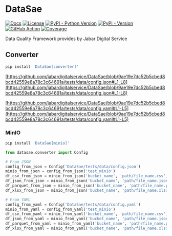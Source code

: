 <!--
Copyright (c) Free Software Foundation, Inc. All rights reserved.
Licensed under the AGPL-3.0-only License. See LICENSE in the project root for license information.
-->

# DataSae

[![Docs](https://img.shields.io/badge/Docs-blue)](https://jabardigitalservice.github.io/DataSae/)
[![License](https://img.shields.io/github/license/jabardigitalservice/DataSae?logoColor=black&label=License&labelColor=black&color=brightgreen)](https://github.com/jabardigitalservice/DataSae/blob/main/LICENSE)
[![PyPI - Python Version](https://img.shields.io/pypi/pyversions/DataSae?logo=python&label=Python&labelColor=black)](https://pypi.org/project/DataSae/)
[![PyPI - Version](https://img.shields.io/pypi/v/DataSae?logo=pypi&label=PyPI&labelColor=black)](https://pypi.org/project/DataSae/)
[![GitHub Action](https://img.shields.io/github/actions/workflow/status/jabardigitalservice/DataSae/python.yaml?logo=GitHub&label=CI/CD&labelColor=black)](https://github.com/jabardigitalservice/DataSae/actions/workflows/python.yaml)
[![Coverage](https://img.shields.io/endpoint?url=https://raw.githubusercontent.com/jabardigitalservice/DataSae/python-coverage-comment-action-data/endpoint.json&labelColor=black)](https://htmlpreview.github.io/?https://github.com/jabardigitalservice/DataSae/blob/python-coverage-comment-action-data/htmlcov/index.html)

Data Quality Framework provides by Jabar Digital Service

## Converter

```sh
pip install 'DataSae[converter]'
```

[https://github.com/jabardigitalservice/DataSae/blob/9ae19e7dc52b5cbed8bcd42559e8a78c3c64691a/tests/data/config.json#L1-L8](https://github.com/jabardigitalservice/DataSae/blob/9ae19e7dc52b5cbed8bcd42559e8a78c3c64691a/tests/data/config.json#L1-L8)

[https://github.com/jabardigitalservice/DataSae/blob/9ae19e7dc52b5cbed8bcd42559e8a78c3c64691a/tests/data/config.yaml#L1-L5](https://github.com/jabardigitalservice/DataSae/blob/9ae19e7dc52b5cbed8bcd42559e8a78c3c64691a/tests/data/config.yaml#L1-L5)

### MinIO

```sh
pip install 'DataSae[minio]'
```

```py
from datasae.converter import Config

# From JSON
config_from_json = Config('DataSae/tests/data/config.json')
minio_from_json = config_from_json('test_minio')
df_csv_from_json = minio_from_json('bucket_name', 'path/file_name.csv')
df_json_from_json = minio_from_json('bucket_name', 'path/file_name.json')
df_parquet_from_json = minio_from_json('bucket_name', 'path/file_name.parquet')
df_xlsx_from_json = minio_from_json('bucket_name', 'path/file_name.xlsx')

# From YAML
config_from_yaml = Config('DataSae/tests/data/config.yaml')
minio_from_yaml = config_from_yaml('test_minio')
df_csv_from_yaml = minio_from_yaml('bucket_name', 'path/file_name.csv')
df_json_from_yaml = minio_from_yaml('bucket_name', 'path/file_name.json')
df_parquet_from_yaml = minio_from_yaml('bucket_name', 'path/file_name.parquet')
df_xlsx_from_yaml = minio_from_yaml('bucket_name', 'path/file_name.xlsx')
```
